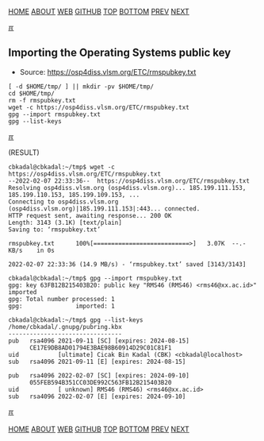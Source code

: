 ---
---
[HOME](index.md)
[ABOUT](README.md)
[WEB](https://osp4diss.vlsm.org/)
[GITHUB](https://github.com/os2xx/osp4diss/)
[TOP](#)
[BOTTOM](#endofpage)
[PREV](W02-04.md)
[NEXT](W02-06.md)

[&#x213C;](#endofpage)<br id="idx00">
## Importing the Operating Systems public key

* Source: <https://osp4diss.vlsm.org/ETC/rmspubkey.txt>

```
[ -d $HOME/tmp/ ] || mkdir -pv $HOME/tmp/
cd $HOME/tmp/
rm -f rmspubkey.txt
wget -c https://osp4diss.vlsm.org/ETC/rmspubkey.txt
gpg --import rmspubkey.txt
gpg --list-keys

```

[&#x213C;](#)<br id="idx01">

(RESULT)
```
cbkadal@cbkadal:~/tmp$ wget -c https://osp4diss.vlsm.org/ETC/rmspubkey.txt
--2022-02-07 22:33:36--  https://osp4diss.vlsm.org/ETC/rmspubkey.txt
Resolving osp4diss.vlsm.org (osp4diss.vlsm.org)... 185.199.111.153, 185.199.110.153, 185.199.109.153, ...
Connecting to osp4diss.vlsm.org (osp4diss.vlsm.org)|185.199.111.153|:443... connected.
HTTP request sent, awaiting response... 200 OK
Length: 3143 (3.1K) [text/plain]
Saving to: ‘rmspubkey.txt’

rmspubkey.txt      100%[===========================>]   3.07K  --.-KB/s    in 0s      

2022-02-07 22:33:36 (14.9 MB/s) - ‘rmspubkey.txt’ saved [3143/3143]

cbkadal@cbkadal:~/tmp$ gpg --import rmspubkey.txt
gpg: key 63FB12B215403B20: public key "RMS46 (RMS46) <rms46@xx.ac.id>" imported
gpg: Total number processed: 1
gpg:               imported: 1

cbkadal@cbkadal:~/tmp$ gpg --list-keys
/home/cbkadal/.gnupg/pubring.kbx
--------------------------------
pub   rsa4096 2021-09-11 [SC] [expires: 2024-08-15]
      CE17E9DB8AD01794E3BAE98B60914D29C01C81F1
uid           [ultimate] Cicak Bin Kadal (CBK) <cbkadal@localhost>
sub   rsa4096 2021-09-11 [E] [expires: 2024-08-15]

pub   rsa4096 2022-02-07 [SC] [expires: 2024-09-10]
      055FEB594B351CC03DE992C563FB12B215403B20
uid           [ unknown] RMS46 (RMS46) <rms46@xx.ac.id>
sub   rsa4096 2022-02-07 [E] [expires: 2024-09-10]

```

[&#x213C;](#)<br id="endofpage"><br>
[HOME](index.md)
[ABOUT](README.md)
[WEB](https://osp4diss.vlsm.org/)
[GITHUB](https://github.com/os2xx/osp4diss)
[TOP](#)
[BOTTOM](#endofpage)
[PREV](W02-04.md)
[NEXT](W02-06.md)
<br>

